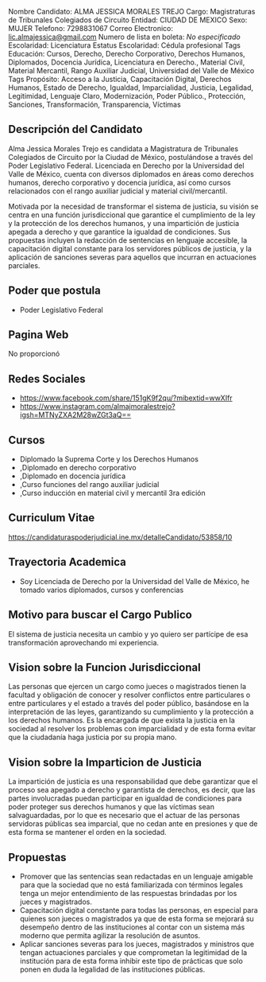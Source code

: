Nombre Candidato: ALMA JESSICA MORALES TREJO
Cargo: Magistraturas de Tribunales Colegiados de Circuito
Entidad: CIUDAD DE MEXICO
Sexo: MUJER
Telefono: 7298831067
Correo Electronico: lic.almajessica@gmail.com
Numero de lista en boleta: *No especificado*
Escolaridad: Licenciatura
Estatus Escolaridad: Cédula profesional
Tags Educación: Cursos, Derecho, Derecho Corporativo, Derechos Humanos, Diplomados, Docencia Jurídica, Licenciatura en Derecho., Material Civil, Material Mercantil, Rango Auxiliar Judicial, Universidad del Valle de México
Tags Propósito: Acceso a la Justicia, Capacitación Digital, Derechos Humanos, Estado de Derecho, Igualdad, Imparcialidad, Justicia, Legalidad, Legitimidad, Lenguaje Claro, Modernización, Poder Público., Protección, Sanciones, Transformación, Transparencia, Víctimas


## Descripción del Candidato 

Alma Jessica Morales Trejo es candidata a Magistratura de Tribunales Colegiados de Circuito por la Ciudad de México, postulándose a través del Poder Legislativo Federal. Licenciada en Derecho por la Universidad del Valle de México, cuenta con diversos diplomados en áreas como derechos humanos, derecho corporativo y docencia jurídica, así como cursos relacionados con el rango auxiliar judicial y material civil/mercantil.

Motivada por la necesidad de transformar el sistema de justicia, su visión se centra en una función jurisdiccional que garantice el cumplimiento de la ley y la protección de los derechos humanos, y una impartición de justicia apegada a derecho y que garantice la igualdad de condiciones. Sus propuestas incluyen la redacción de sentencias en lenguaje accesible, la capacitación digital constante para los servidores públicos de justicia, y la aplicación de sanciones severas para aquellos que incurran en actuaciones parciales.


## Poder que postula

- Poder Legislativo Federal


## Pagina Web

No proporcionó


## Redes Sociales

- https://www.facebook.com/share/151gK9f2qu/?mibextid=wwXIfr
- https://www.instagram.com/almajmoralestrejo?igsh=MTNyZXA2M28wZGt3aQ==


## Cursos

- Diplomado la Suprema Corte y los Derechos Humanos
- ,Diplomado en derecho corporativo
- ,Diplomado en docencia jurídica
- ,Curso funciones del rango auxiliar judicial
- ,Curso inducción en material civil y mercantil 3ra edición


## Curriculum Vitae

https://candidaturaspoderjudicial.ine.mx/detalleCandidato/53858/10


## Trayectoria Academica

- Soy Licenciada de Derecho por la Universidad del Valle de México, he tomado varios diplomados, cursos y conferencias


## Motivo para buscar el Cargo Publico

El sistema de justicia necesita un cambio y yo quiero ser partícipe de esa transformación aprovechando mi experiencia.


## Vision sobre la Funcion Jurisdiccional

Las personas que ejercen un cargo como jueces o magistrados tienen la facultad y obligación de conocer y resolver conflictos entre particulares o entre particulares y el estado a través del poder público, basándose en la interpretación de las leyes, garantizando su cumplimiento y la protección a los derechos humanos. Es la encargada de que exista la justicia en la sociedad al resolver los problemas con imparcialidad y de esta forma evitar que la ciudadanía haga justicia por su propia mano.


## Vision sobre la Imparticion de Justicia

La impartición de justicia es una responsabilidad que debe garantizar que el proceso sea apegado a derecho y garantista de derechos, es decir, que las partes involucradas puedan participar en igualdad de condiciones para poder proteger sus derechos humanos y que las víctimas sean salvaguardadas, por lo que es necesario que el actuar de las personas servidoras públicas sea imparcial, que no cedan ante en presiones y que de esta forma se mantener el orden en la sociedad.


## Propuestas

- Promover que las sentencias sean redactadas en un lenguaje amigable para que la sociedad que no está familiarizada con términos legales tenga un mejor entendimiento de las respuestas brindadas por los jueces y magistrados.
- Capacitación digital constante para todas las personas, en especial para quienes son jueces o magistrados ya que de esta forma se mejorará su desempeño dentro de las instituciones al contar con un sistema más moderno que permita agilizar la resolución de asuntos.
- Aplicar sanciones severas para los jueces, magistrados y ministros que tengan actuaciones parciales y que comprometan la legitimidad de la institución para de esta forma inhibir este tipo de prácticas que solo ponen en duda la legalidad de las instituciones públicas.

